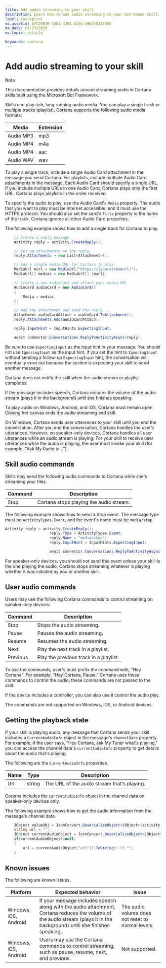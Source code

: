 ```yaml
---
title: Add audio streaming to your skill
description: Learn how to add audio streaming to your bot-based skill.
label: Conceptual
ms.assetid: A7CD987E-5DD1-42EA-A436-49D4E8327365
ms.date: 01/23/2019
ms.topic: article

keywords: cortana
---
```


# Add audio streaming to your skill

> [!NOTE]
> This documentation provides details around streaming audio in Cortana skills built using the Microsoft Bot Framework.
> 


Skills can play rich, long running audio media. You can play a single track or multiple tracks (playlist). Cortana supports the following audio media formats:

|Media|Extension
|-|-
|Audio MP3|mp3
|Audio MP4|m4a
|Audio MP4|aac
|Audio WAV|wav


To play a single track, include a single Audio Card attachment in the message you send Cortana. For playlists, include multiple Audio Card attachments in the message. Each Audio Card should specify a single URL. If you include multiple URLs in one Audio Card, Cortana plays only the first URL. Cortana plays playlists in the order received. 

To specify the audio to play, use the Audio Card's `Media` property. The audio that you want to play must be Internet accessible, and it must use the HTTPS protocol. You should also set the card's `Title` property to the name of the track. Cortana ignores all other Audio Card properties.

The following example shows how to add a single track for Cortana to play.


```csharp
    // Create a reply message
    Activity reply = activity.CreateReply();

    // Set up attachments on the reply
    reply.Attachments = new List<Attachment>();

	// Add a single media URL for Cortana to play
    MediaUrl murl = new MediaUrl("https://{yourstreamurl}");
    MediaUrl[] medias = new MediaUrl[] {murl};

	// Create a new AudioCard and attach your media URL
    AudioCard audioCard = new AudioCard()
    {
        Media = medias,
    };

	// Add the attachment and send the reply
    Attachment audioCardAttach = audioCard.ToAttachment();
    reply.Attachments.Add(audioCardAttach);

    reply.InputHint = InputHints.ExpectingInput;

    await connector.Conversations.ReplyToActivityAsync(reply);
```

Be sure to use `ExpectingInput` as the input hint in your message. You should not use `IgnoringInput` as the input hint. If you set the hint to `IgnoringInput` without sending a follow-up `ExpectingInput` hint, the conversation will eventually error out because the system is expecting your skill to send another message.

Cortana does not notify the skill when the audio stream or playlist completes.

If the message includes speech, Cortana reduces the volume of the audio stream (plays it in the background) until she finishes speaking.

To play audio on Windows, Android, and iOS, Cortana must remain open. Closing her canvas ends the audio streaming and skill.


On Windows, Cortana sends user utterances to your skill until you end the conversation. After you end the conversation, Cortana handles the user's utterances. However, on speaker-only devices, Cortana handles all user utterances while an audio stream is playing. For your skill to receive user utterances while the audio is playing, the user must invoke your skill (for example, "Ask My Radio to...").



## Skill audio commands

Skills may send the following audio commands to Cortana while she's streaming your files.

|Command|Description
|-|-
|Stop|Cortana stops playing the audio stream. 


The following example shows how to send a Stop event. The message type must be `ActivityTypes.Event`, and the event's name must be `media/stop`.


```csharp
Activity reply = activity.CreateReply();
                    reply.Type = ActivityTypes.Event;
                    reply.Name = "media/stop";
                    reply.InputHint = InputHints.ExpectingInput;

                    await connector.Conversations.ReplyToActivityAsync(reply);
```


For speaker-only devices, you should not send this event unless your skill is the one playing the audio; Cortana stops streaming whatever is playing whether it was initiated by you or another skill.


## User audio commands

Users may use the following Cortana commands to control streaming on speaker-only devices:

|Command|Description
|-|-
|Stop|Stops the audio streaming. 
|Pause|Pauses the audio streaming.
|Resume|Resumes the audio streaming.
|Next|Play the next track in a playlist.
|Previous|Play the previous track in a playlist.

To use the commands, user's must prefix the command with, "Hey Cortana". For example, “Hey Cortana, Pause.” Cortana uses these commands to control the audio; these commands are not passed to the skill. 

If the device includes a controller, you can also use it control the audio play. 

The commands are not supported on Windows, iOS, or Android devices.



## Getting the playback state

If your skill is playing audio, any message that Cortana sends your skill includes a `CurrentAudioInfo` object in the message's `channelData` property. For example, if the user says, "Hey Cortana, ask My Tuner what's playing," you can access the channel data's `currentAudioInfo` property to get details about the audio that's playing. 

The following are the `CurrentAudioInfo` properties.

| Name | Type | Description 
|-|-|-
| Url | string | The URL of the audio stream that's playing. 

<!-- | Value | String | A user-defined value that's stored with the audio stream. -->

Cortana includes the `CurrentAudioInfo` object in the channel data on speaker-only devices only.

The following example shows how to get the audio information from the message's channel data.

```csharp
    JObject valueObj = JsonConvert.DeserializeObject<JObject>(activity.ChannelData.ToString());
    string url = "";
    JObject currentAudioObject = JsonConvert.DeserializeObject<JObject>(valueObj["currentAudioInfo"]?.ToString() ?? "");
    if(currentAudioObject!=null)
    {
        url = currentAudioObject["url"]?.ToString() ?? "";
    }
```


## Known issues

The following are known issues.

|Platform|Expected behavior|Issue
|-|-|-
|Windows, iOS, Android|If your message includes speech along with the audio attachment, Cortana reduces the volume of the audio stream (plays it in the background) until she finishes speaking.|The audio volume does not reset to normal levels.
|Windows, iOS, Android|Users may use the Cortana commands to control streaming, such as pause, resume, next, and previous.|Not supported.
